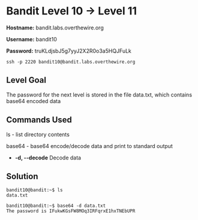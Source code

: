 # Bandit Level 10 → Level 11

**Hostname:** bandit.labs.overthewire.org

**Username:** bandit10

**Password:** truKLdjsbJ5g7yyJ2X2R0o3a5HQJFuLk

```
ssh -p 2220 bandit10@bandit.labs.overthewire.org
```

## Level Goal

The password for the next level is stored in the file data.txt, which contains base64 encoded data

## Commands Used

ls - list directory contents

base64 - base64 encode/decode data and print to standard output
- **-d, --decode** Decode data

## Solution

```
bandit10@bandit:~$ ls
data.txt
```
```
bandit10@bandit:~$ base64 -d data.txt
The password is IFukwKGsFW8MOq3IRFqrxE1hxTNEbUPR
```
